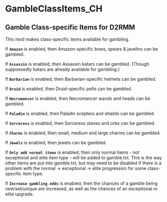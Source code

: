 # GambleClassItems_CH

## Gamble Class-specific Items for D2RMM

This mod makes class-specific items available for gambling.

If __`Amazon`__ is enabled, then Amazon-specific bows, spears & javelins can be gambled.

If __`Assassin`__ is enabled, then Assassin katars can be gambled.
(Though suppoesedly katars are already available for gambling.)

If __`Barbarian`__ is enabled, then Barbarian-specific helmets can be gambled.

If __`Druid`__ is enabled, then Druid-specific pelts can be gambled.

If __`Necromancer`__ is enabled, then Necromancer wands and heads can be gambled.

If __`Paladin`__ is enabled, then Paladin scepters and shields can be gambled.

If __`Sorceress`__ is enabled, then Sorceress staves and orbs can be gambled.

If __`Charms`__ is enabled, then small, medium and large charms can be gambled.

If __`Jewels`__ is enabled, then jewels can be gambled.

If __`Only add normal items`__ is enabled, then only normal items - not exceptional and elite item type - will be added to gamble.txt.
This is the way other items are put into gamble.txt, but may need to be disabled if there is a problem
with the normal -> exceptional -> elite progression for some class-specific item type.

If __`Increase gambling odds`__ is enabled, then the chances of a gamble being rare/set/unique are increased,
as well as the chances of an exceptional or elite upgrade.
